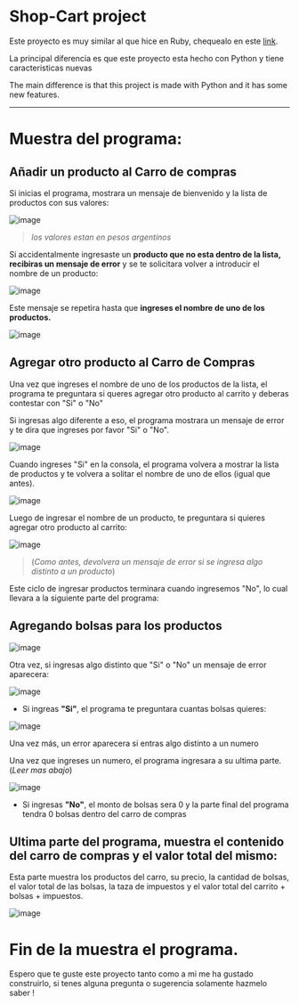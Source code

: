 # Shop-Cart project

Este proyecto es muy similar al que hice en Ruby, chequealo en este [link](https://github.com/EmanuelRodriguezBedeman/Ruby/tree/main/Small%20Back-End%20Project%20Shop%20Cart/English).

La principal diferencia es que este proyecto esta hecho con Python y tiene caracteristicas nuevas

The main difference is that this project is made with Python and it has some new features.

----------------------------------------------------------------------------------------------------------------

# Muestra del programa:
## Añadir un producto al Carro de compras

Si inicias el programa, mostrara un mensaje de bienvenido y la lista de productos con sus valores:

![image](https://user-images.githubusercontent.com/93904438/146799867-834ddc5f-4339-4c3f-beb2-bc0085414c74.png)

> _los valores estan en pesos argentinos_

Si accidentalmente ingresaste un **producto que no esta dentro de la lista, recibiras un mensaje de error** y se te solicitara volver a introducir el nombre de un producto:

![image](https://user-images.githubusercontent.com/93904438/146799946-dc77297f-9e8e-4b18-a10c-9328b7e432d6.png)

Este mensaje se repetira hasta que **ingreses el nombre de uno de los productos.**

![image](https://user-images.githubusercontent.com/93904438/146800002-985a28e2-119a-4f1f-9117-929284fdf7e2.png)

## Agregar otro producto al Carro de Compras

Una vez que ingreses el nombre de uno de los productos de la lista, el programa te preguntara si queres agregar otro producto al carrito y deberas contestar con "Si" o "No"

Si ingresas algo diferente a eso, el programa mostrara un mensaje de error y te dira que ingreses por favor "Si" o "No".

![image](https://user-images.githubusercontent.com/93904438/146800693-dfeac151-dd5e-49d0-bec1-d0d5ab2f5af1.png)

Cuando ingreses "Si" en la consola, el programa volvera a mostrar la lista de productos y te volvera a solitar el nombre de uno de ellos (igual que antes).

![image](https://user-images.githubusercontent.com/93904438/146800790-ba841577-ffb7-4f31-b078-661b51c29efc.png)

Luego de ingresar el nombre de un producto, te preguntara si quieres agregar otro producto al carrito:

![image](https://user-images.githubusercontent.com/93904438/146801078-559102da-e32d-4e8c-a95d-a63251ca6a7b.png)

> (_Como antes, devolvera un mensaje de error si se ingresa algo distinto a un producto_)

Este ciclo de ingresar productos terminara cuando ingresemos "No", lo cual llevara a la siguiente parte del programa:

## Agregando bolsas para los productos

![image](https://user-images.githubusercontent.com/93904438/146801145-fab7b1bc-e93c-4c45-a779-0b400850ffcb.png)

Otra vez, si ingresas algo distinto que "Si" o "No" un mensaje de error aparecera:

![image](https://user-images.githubusercontent.com/93904438/146801257-012f4493-dd2e-4c43-a776-135472e86ef1.png)

- Si ingreas **"Si"**, el programa te preguntara cuantas bolsas quieres:

![image](https://user-images.githubusercontent.com/93904438/146801317-2b09d064-2a84-436c-a0c0-986fdd9847d3.png)

Una vez más, un error aparecera si entras algo distinto a un numero

Una vez que ingreses un numero, el programa ingresara a su ultima parte. (_Leer mas abajo_)

![image](https://user-images.githubusercontent.com/93904438/146801508-e1d575d0-f64a-46bd-8456-00b3fc785fbb.png)

- Si ingresas **"No"**, el monto de bolsas sera 0 y la parte final del programa tendra 0 bolsas dentro del carro de compras

## Ultima parte del programa, muestra el contenido del carro de compras y el valor total del mismo:

Esta parte muestra los productos del carro, su precio, la cantidad de bolsas, el valor total de las bolsas, la taza de impuestos y el valor total del carrito + bolsas + impuestos.

![image](https://user-images.githubusercontent.com/93904438/146801530-27df3773-9013-4732-b1f4-1be6418bef77.png)

# Fin de la muestra el programa.

Espero que te guste este proyecto tanto como a mi me ha gustado construirlo, si tenes alguna pregunta o sugerencia solamente hazmelo saber !
